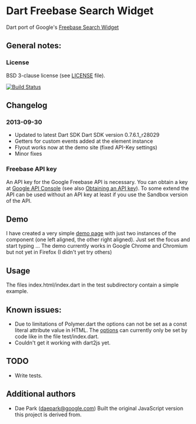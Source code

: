 # Dart Freebase Search Widget

Dart port of Google's [Freebase Search Widget](https://developers.google.com/freebase/v1/search-widget)

## General notes:

### License
BSD 3-clause license (see [LICENSE](https://github.com/zoechi/dart-freebase-search-widget/blob/master/LICENSE) file).

[![Build Status](https://drone.io/github.com/zoechi/dart-freebase-search-widget/status.png)](https://drone.io/github.com/zoechi/dart-freebase-search-widget/latest)

## Changelog
### 2013-09-30
* Updated to latest Dart SDK Dart SDK version 0.7.6.1_r28029
* Getters for custom events added at the element instance
* Flyout works now at the demo site (fixed API-Key settings)  
* Minor fixes

### Freebase API key
An API key for the Google Freebase API is necessary.
You can obtain a key at [Google API Console](https://code.google.com/apis/console) (see also [Obtaining an API key](https://developers.google.com/freebase/v1/search-widget#obtaining-an-api-key)).
To some extend the API can be used without an API key at least if you use the Sandbox version of the API.

## Demo
I have created a very simple [demo page](http://zoechi.github.io/dart-freebase-search-widget/index.html) with just two instances of the component (one left aligned, the other right aligned). Just set the focus and start typing ...
The demo currently works in Google Chrome and Chromium but not yet in Firefox (I didn't yet try others)

## Usage
The files index.html/index.dart in the test subdirectory contain a simple example.

## Known issues:
* Due to limitations of Polymer.dart the options can not be set as a const literal attribute value in HTML.
The [options](https://developers.google.com/freebase/v1/search-widget#configuration-options) can currently only be set by code like in the file test/index.dart.
* Couldn't get it working with dart2js yet.


## TODO
* Write tests.

## Additional authors
* Dae Park (daepark@google.com) Built the original JavaScript version this project is derived from.
